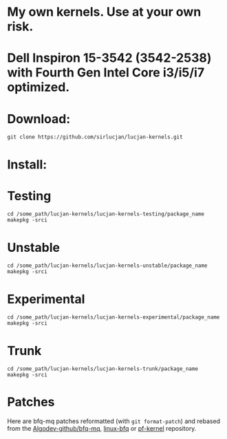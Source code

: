 # My own kernels. Use at your own risk.
# Dell Inspiron 15-3542 (3542-2538) with Fourth Gen Intel Core i3/i5/i7 optimized.

# Download:

```
git clone https://github.com/sirlucjan/lucjan-kernels.git

```
# Install:


# Testing

```
cd /some_path/lucjan-kernels/lucjan-kernels-testing/package_name
makepkg -srci

```

# Unstable

```
cd /some_path/lucjan-kernels/lucjan-kernels-unstable/package_name
makepkg -srci

```

# Experimental

```
cd /some_path/lucjan-kernels/lucjan-kernels-experimental/package_name
makepkg -srci

```

# Trunk

```
cd /some_path/lucjan-kernels/lucjan-kernels-trunk/package_name
makepkg -srci

```

# Patches

Here are bfq-mq patches reformatted (with `git format-patch`) and rebased from the [Algodev-github/bfq-mq](https://github.com/Algodev-github/bfq-mq/), [linux-bfq](https://github.com/linusw/linux-bfq)  or [pf-kernel](https://github.com/pfactum/pf-kernel) repository.


